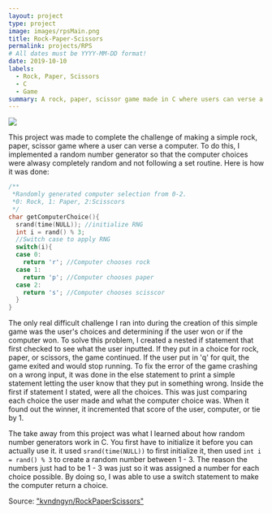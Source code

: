 ```yaml
---
layout: project
type: project
image: images/rpsMain.png
title: Rock-Paper-Scissors
permalink: projects/RPS
# All dates must be YYYY-MM-DD format!
date: 2019-10-10
labels:
  - Rock, Paper, Scissors
  - C
  - Game
summary: A rock, paper, scissor game made in C where users can verse a computer. 
---
```


<img class="ui image" src="{{ site.baseurl }}/images/rpsSub.png">

This project was made to complete the challenge of making a simple rock, paper, scissor game where a user can verse a computer. To do this, I implemented a random number generator so that the computer choices were alwasy completely random and not following a set routine. Here is how it was done:
```c
/**
 *Randomly generated computer selection from 0-2.
 *0: Rock, 1: Paper, 2:Scisscors
 */
char getComputerChoice(){
  srand(time(NULL)); //initialize RNG
  int i = rand() % 3; 
  //Switch case to apply RNG
  switch(i){
  case 0:
    return 'r'; //Computer chooses rock
  case 1:
    return 'p'; //Computer chooses paper
  case 2: 
    return 's'; //Computer chooses scisscor
  }
}
```
The only real difficult challenge I ran into during the creation of this simple game was the user's choices and determining if the user won or if the computer won. To solve this problem, I created a nested if statement that first checked to see what the user inputted. If they put in a choice for rock, paper, or scissors, the game continued. If the user put in 'q' for quit, the game exited and would stop running. To fix the error of the game crashing on a wrong input, it was done in the else statement to print a simple statement letting the user know that they put in something wrong. Inside the first if statement I stated, were all the choices. This was just comparing each choice the user made and what the computer choice was. When it found out the winner, it incremented that score of the user, computer, or tie by 1.

The take away from this project was what I learned about how random number generators work in C.  You first have to initialize it before you can actually use it. it used ```srand(time(NULL))``` to first initialize it, then used ```int i = rand() % 3``` to create a random number between 1 - 3. The reason the numbers just had to be 1 - 3 was just so it was assigned a number for each choice possible. By doing so, I was able to use a switch statement to make the computer return a choice.

Source: <a href="https://github.com/kvndngyn/RockPaperScissors"><i class="large github icon"></i>"kvndngyn/RockPaperScissors"</a>
